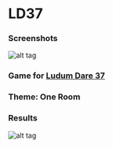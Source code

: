 # LD37
### Screenshots
![alt tag](http://ludumdare.com/compo/wp-content/compo2//593814/125381-shot0-1481594195.jpg-eq-900-500.jpg)
### Game for [Ludum Dare 37](http://ludumdare.com/compo/)
### Theme: One Room
### Results
![alt tag](https://i.gyazo.com/49a61a9fffa657f8b8b98912f9949bb9.png)

